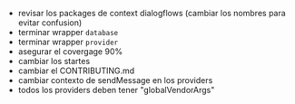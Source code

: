 - revisar los packages de context dialogflows (cambiar los nombres para evitar confusion)
- terminar wrapper `database`
- terminar wrapper `provider`
- asegurar el covergage 90%
- cambiar los startes
- cambiar el CONTRIBUTING.md
- cambiar contexto de sendMessage en los providers
- todos los providers deben tener "globalVendorArgs"